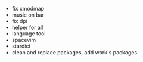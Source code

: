 - fix xmodmap
- music on bar
- fix dpi
- helper for all
- language tool
- spacevim
- stardict
- clean and replace packages, add work's packages
